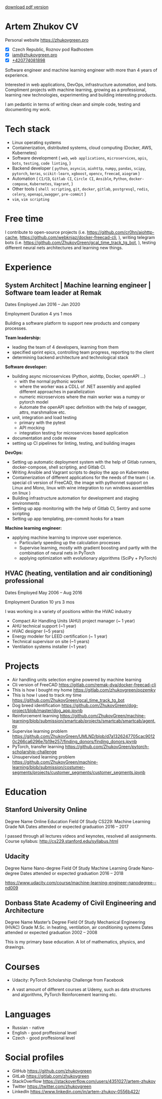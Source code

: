 [download pdf version](https://github.com/ZhukovGreen/CV/raw/master/docs/artem_cv.md.pdf)
# Artem Zhukov CV

Personal website <https://zhukovgreen.pro>

- [X] Czech Republic, Roznov pod Radhostem
- [X] [iam@zhukovgreen.pro](mailto:iam@zhukovgreen.pro)
- [X] [+420774081898](tel:+420774081898)

Software engineer and machine learning engineer with more than 4 years of 
experience.

Interested in web applications, DevOps, infrastructure automation, and 
bots. Compliment projects with machine learning, growing as a professional,
learning new technologies, experimenting and building interesting products.

I am pedantic in terms of writing clean and simple code, 
testing and documenting my work.

# Tech stack

- Linux operating systems
- Containerization, distributed systems, cloud computing (Docker, AWS, 
Kubernetes)
- Software development (
    `web`, `web applications`, `microservices`, `apis`, `bots`,
    `testing`, `code linting`,
)
- Backend developer (
    `python`, `asyncio`, `aiohttp`, `numpy`, `pandas`, `scipy`, `pytorch`, 
    `keras`, `scikit-learn`, `xgboost`, `opencv`, `freecad`, `aiogram`
)
- Automation (
    `CI/CD`, `Gitlab CI`, `Circle CI`, `Ansible`, `Python`, `docker-compose`,
    `Kubernetes`, `Vagrant`,
)
- Other tools (
    `shell scripting`, `git`, `docker`, `gitlab`, `postgresql`, `redis`, 
    `celery`, `openapi`,`swagger`, `pre-commit`
)
- `vim`, `vim scripting`

# Free time

I contribute to open-source projects (i.e. 
    <https://github.com/cr0hn/aiohttp-cache>, 
    <https://github.com/webknjaz/docker-freecad-cli>,
), writing telegram bots (i.e. 
    <https://github.com/ZhukovGreen/gcal_time_track_tg_bot>,
), testing different neural nets architectures and learning new things. 

# Experience

## System Architect | Machine learning engineer | Software team leader at Remak

Dates Employed Jan 2016 – Jan 2020

Employment Duration 4 yrs 1 mos

Building a software platform to support new products and company processes.


**Team leadership:**
- leading the team of 4 developers, learning from them
- specified sprint epics, controlling team progress, reporting to the client
- determining backend architecture and technological stack

**Software developer:**
- building async microservices (Python, aiohttp, Docker, openAPI ...)
    - with the normal pythonic worker
    - where the worker was a CDLL of .NET assembly and applied 
    different approaches in parallelization
    - numeric microservices where the main worker was a numpy or pytorch model
    - Automate the openAPI spec definition with the help of swagger, attrs, 
    marshmallow etc.
- unit, integration and load testing
    - primary with the pytest
    - API mocking
    - integration testing for microservices based application
- documentation and code review
- setting up CI pipelines for linting, testing, and building images

**DevOps:**
- Setting up automatic deployment system with the help of Gitlab runners,
docker-compose, shell scripting, and Gitlab CI.
- Writing Ansible and Vagrant scripts to deploy the app on Kubernetes
- Containerization of different applications for the needs of the team (
    i.e. special cli version of FreeCAD, the image with pythonnet support on
    Linux and Mono, linux with wine integration to run windows assemblies on 
    linux
)
- Building infrastructure automation for development and staging environments
- Setting up app monitoring with the help of Gitlab CI, Sentry and some scripting
- Setting up app templating, pre-commit hooks for a team

**Machine learning engineer:**
- applying machine learning to improve user experience. 
    - Particularly speeding up the calculation processes
    - Supervise learning, mostly with gradient boosting and partly with the 
    combination of neural nets in PyTorch
    - applying optimization with evolutionary algorithms (SciPy + PyTorch)

## HVAC (heating, ventilation and air conditioning) professional

Dates Employed May 2006 – Aug 2016

Employment Duration 10 yrs 3 mos

I was working in a variety of positions within the HVAC industry
- Compact Air Handling Units (AHU) project manager (~ 1 year)
- AHU technical support (~1 year)
- HVAC designer (~5 years)
- Energy modeler for LEED certification (~ 1 year)
- Technical supervisor on site (~1 years)
- Ventilation systems installer (~1 year)

# Projects 
- Air handling units selection engine powered by machine learning
- Cli version of FreeCAD
    <https://gitlab.com/remak-dva/docker-freecad-cli>
- This is how I bought  my home
    <https://gitlab.com/zhukovgreen/pozemky>
- This is how I used to track my time
    <https://github.com/ZhukovGreen/gcal_time_track_tg_bot>
- Dog breed identification 
    <https://github.com/ZhukovGreen/dog-project/blob/master/dog_app.ipynb>
- Reinforcement learning 
    <https://github.com/ZhukovGreen/machine-learning/blob/submission/smartcab/projects/smartcab/smartcab/agent.py>
- Supervise learning problem
    <https://github.com/ZhukovGreen/UMLND/blob/d7a1326247705cac90120c266ca6296e7b19e257/finding_donors/finding_donors.ipynb>
- PyTorch, transfer learning
    <https://github.com/ZhukovGreen/pytorch-scholarship-challenge>
- Unsupervised learning problem
    <https://github.com/ZhukovGreen/machine-learning/blob/submission/costumer-segments/projects/customer_segments/customer_segments.ipynb>

# Education

## Stanford University Online

Degree Name Online Education
Field Of Study CS229: Machine Learning
Grade NA
Dates attended or expected graduation 2016 – 2017

I passed through all lectures videos and keynotes, resolved all assignments.
Course syllabus: <http://cs229.stanford.edu/syllabus.html>

## Udacity

Degree Name Nano-degree
Field Of Study Machine Learning
Grade Nano-degree
Dates attended or expected graduation 2016 – 2018

<https://www.udacity.com/course/machine-learning-engineer-nanodegree--nd009>


## Donbass State Academy of Civil Engineering and Architecture

Degree Name Master’s Degree
Field Of Study Mechanical Engineering (HVAC)
Grade M.Sc. in heating, ventilation, air conditioning systems
Dates attended or expected graduation 2002 – 2008

This is my primary base education. A lot of mathematics, physics, and drawings.


# Courses

- Udacity: PyTorch Scholarship Challenge from Facebook

- A vast amount of different courses at Udemy, such as data structures and 
algorithms, PyTorch Reinforcement learning etc.

# Languages
- Russian - native
- English - good proffesional level
- Czech - good proffesional level

# Social profiles
- GitHub <https://github.com/zhukovgreen>
- GitLab <https://gitlab.com/zhukovgreen>
- StackOverflow <https://stackoverflow.com/users/4351027/artem-zhukov>
- Twitter <https://twitter.com/zhukovgreen>
- LinkedIn <https://www.linkedin.com/in/artem-zhukov-0556b422/>
